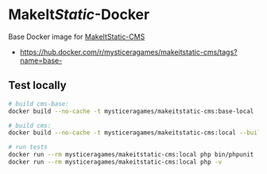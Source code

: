 # **MakeIt***Static*-Docker

Base Docker image for [MakeItStatic-CMS](https://github.com/mysticeragames/MakeItStatic-CMS)

- https://hub.docker.com/r/mysticeragames/makeitstatic-cms/tags?name=base-


## Test locally

```bash
# build cms-base:
docker build --no-cache -t mysticeragames/makeitstatic-cms:base-local .

# build cms:
docker build --no-cache -t mysticeragames/makeitstatic-cms:local --build-arg BASE_VERSION=local -f ../MakeItStatic-CMS/Dockerfile ../MakeItStatic-CMS

# run tests
docker run --rm mysticeragames/makeitstatic-cms:local php bin/phpunit
docker run --rm mysticeragames/makeitstatic-cms:local php -v
```
